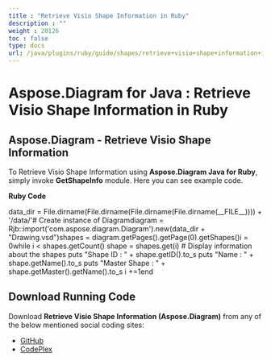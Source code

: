 ```yaml
---
title : "Retrieve Visio Shape Information in Ruby" 
description : "" 
weight : 20126 
toc : false
type: docs
url: /java/plugins/ruby/guide/shapes/retrieve+visio+shape+information+in+ruby/
---
```


# Aspose.Diagram for Java : Retrieve Visio Shape Information in Ruby


## Aspose.Diagram - Retrieve Visio Shape Information

To Retrieve Visio Shape Information using **Aspose.Diagram Java for Ruby**, simply invoke **GetShapeInfo** module. Here you can see example code.

**Ruby Code**

data\_dir = File.dirname(File.dirname(File.dirname(File.dirname(\_\_FILE\_\_)))) + '/data/'# Create instance of Diagramdiagram = Rjb::import('com.aspose.diagram.Diagram').new(data\_dir + "Drawing.vsd")shapes = diagram.getPages().getPage(0).getShapes()i = 0while i < shapes.getCount()    shape = shapes.get(i)    # Display information about the shapes    puts "Shape ID : " + shape.getID().to\_s    puts "Name : " + shape.getName().to\_s    puts "Master Shape : " + shape.getMaster().getName().to\_s    i +=1end

## Download Running Code

Download **Retrieve Visio Shape Information (Aspose.Diagram)** from any of the below mentioned social coding sites:

*   [GitHub](https://github.com/asposediagram/Aspose.Diagram-for-Java/blob/master/Plugins/Aspose_Diagram_Java_for_Ruby/lib/asposediagramjava/Shapes/getshapeinfo.rb)
*   [CodePlex](https://asposediagramjavaruby.codeplex.com/SourceControl/latest#lib/asposediagramjava/Shapes/getshapeinfo.rb)

